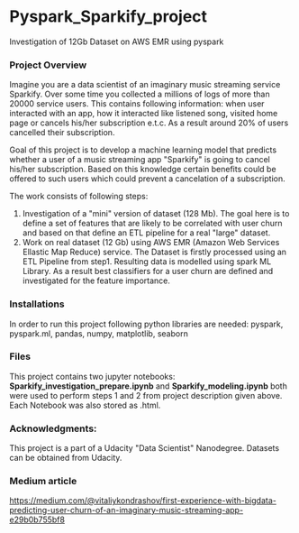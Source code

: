 # Pyspark_Sparkify_project
Investigation of 12Gb Dataset on AWS EMR using pyspark

### Project Overview
Imagine you are a data scientist of an imaginary music streaming service Sparkify. Over some time you collected a millions of logs of more than 20000 service users. This contains following information: when user interacted with an app, how it interacted like listened song, visited home page or cancels his/her subscription e.t.c. As a result around 20% of users cancelled their subscription.

Goal of this project is to develop a machine learning model that predicts whether a user of a music streaming app "Sparkify" is going to cancel his/her subscription. Based on this knowledge certain benefits could be offered to such users which could prevent a cancelation of a subscription. 

The work consists of following  steps:
1. Investigation of a "mini" version of dataset (128 Mb). The goal here is to define a set of features that are likely to be correlated with user churn and based on that define an ETL pipeline for a real "large" dataset.
2. Work on real dataset (12 Gb) using AWS EMR (Amazon Web Services Ellastic Map Reduce) service. The Dataset is firstly processed using an ETL Pipeline from step1. Resulting data is modelled using spark ML Library. As a result best classifiers for a user churn are defined and investigated for the feature importance.

### Installations

In order to run this project following python libraries are needed: pyspark, pyspark.ml, pandas, numpy, matplotlib, seaborn
   
### Files
This project contains two jupyter notebooks: **Sparkify_investigation_prepare.ipynb** and **Sparkify_modeling.ipynb** both were used to perform steps 1 and 2 from project description given above. Each Notebook was also stored as .html. 

### Acknowledgments:
This project is a part of a Udacity "Data Scientist" Nanodegree. Datasets can be obtained from Udacity. 

### Medium article
https://medium.com/@vitaliykondrashov/first-experience-with-bigdata-predicting-user-churn-of-an-imaginary-music-streaming-app-e29b0b755bf8
